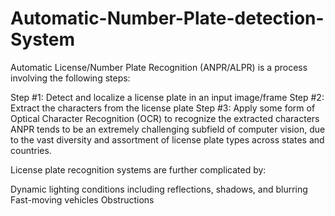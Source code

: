 # Automatic-Number-Plate-detection-System

Automatic License/Number Plate Recognition (ANPR/ALPR) is a process involving the following steps:

Step #1: Detect and localize a license plate in an input image/frame
Step #2: Extract the characters from the license plate
Step #3: Apply some form of Optical Character Recognition (OCR) to recognize the extracted characters
ANPR tends to be an extremely challenging subfield of computer vision, due to the vast diversity and assortment of license plate types across states and countries.

License plate recognition systems are further complicated by:

Dynamic lighting conditions including reflections, shadows, and blurring
Fast-moving vehicles
Obstructions
